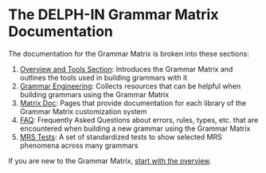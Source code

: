 # The DELPH-IN Grammar Matrix Documentation
The documentation for the Grammar Matrix is broken into these sections:

1. [Overview and Tools Section](https://delph-in.github.io/docs/matrix/MatrixTop): Introduces the Grammar Matrix and outlines the tools used in building grammars with it
2. [Grammar Engineering](https://delph-in.github.io/docs/matrix/MatrixDevConventions): Collects resources that can be helpful when building grammars using the Grammar Matrix
3. [Matrix Doc](https://delph-in.github.io/docs/matrix/MatrixDocTop): Pages that provide documentation for each library of the Grammar Matrix customization system
4. [FAQ](https://delph-in.github.io/docs/matrix/GrammarEngineeringFAQ): Frequently Asked Questions about errors, rules, types, etc. that are encountered when building a new grammar using the Grammar Matrix
5. [MRS Tests](https://delph-in.github.io/docs/matrix/MatrixMrsTestSuite): A set of standardized tests to show selected MRS phenomena across many grammars 

If you are new to the Grammar Matrix, [start with the overview](https://delph-in.github.io/docs/matrix/MatrixTop).
